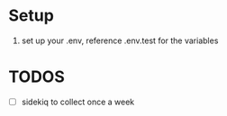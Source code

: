 # Setup

1. set up your .env, reference .env.test for the variables

# TODOS

- [ ] sidekiq to collect once a week
